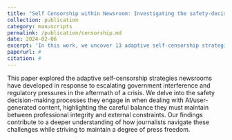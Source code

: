```yaml
---
title: "Self Censorship within Newsroom: Investigating the safety-decision making choices of Editors in Post-Conflict Contexts"
collection: publication
category: manuscripts
permalink: /publication/censorship.md
date: 2024-02-06
excerpt: 'In this work, we uncover 13 adaptive self-censorship strategies adopted by Newsrooms in response to escalating government interference and regulatory pressures in post-conflict contexts.'
paperurl: #
citation: #
---
```

This paper explored the adaptive self-censorship strategies newsrooms have developed in response to escalating government interference and regulatory pressures in the aftermath of a crisis. We delve into the safety decision-making processes they engage in when dealing with AI/user-generated content, highlighting the careful balance they must maintain between professional integrity and external constraints. Our findings contribute to a deeper understanding of how journalists navigate these challenges while striving to maintain a degree of press freedom.
